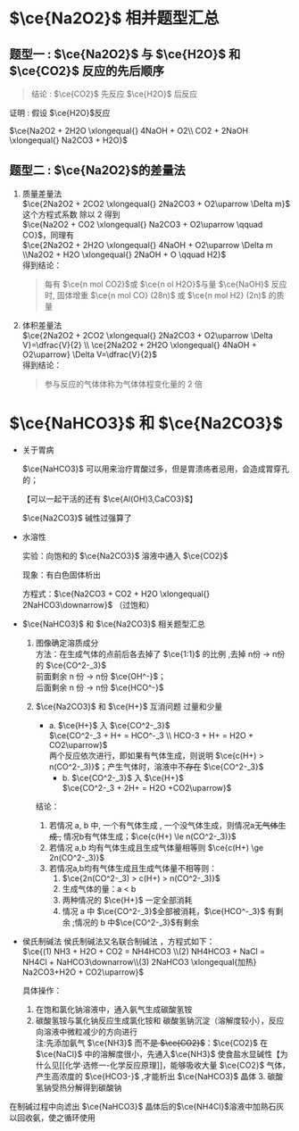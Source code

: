 # $\ce{Na2O2}$ 相并题型汇总

## 题型⼀ : $\ce{Na2O2}$ 与 $\ce{H2O}$ 和 $\ce{CO2}$ 反应的先后顺序

> 结论 : $\ce{CO2}$ 先反应 $\ce{H2O}$ 后反应  

证明 : 假设 $\ce{H2O}$反应

$\ce{Na2O2 + 2H2O \xlongequal{} 4NaOH + O2\\ CO2 + 2NaOH \xlongequal{} Na2CO3 + H2O}$

## 题型⼆ : $\ce{Na2O2}$的差量法

1. 质量差量法  
   $\ce{2Na2O2 + 2CO2 \xlongequal{} 2Na2CO3  + O2\uparrow \Delta m}$  
   这个方程式系数 除以 2 得到  
   $\ce{Na2O2 + CO2 \xlongequal{} Na2CO3  + O2\uparrow \qquad CO}$，同理有  
   $\ce{2Na2O2 + 2H2O \xlongequal{} 4NaOH  + O2\uparrow \Delta m \\Na2O2 + H2O \xlongequal{} 2NaOH  + O \qquad H2}$   
   得到结论：  
   
   > 每有 $\ce{n mol CO2}$或 $\ce{n ol H2O}$与量 $\ce{NaOH}$ 反应时,
   > 固体增重 $\ce{n mol CO} (28n)$ 或 $\ce{n mol H2} (2n)$ 的质量

2. 体积差量法  
      $\ce{2Na2O2 + 2CO2 \xlongequal{} 2Na2CO3  + O2\uparrow \Delta V}=\dfrac{V}{2} \\ \ce{2Na2O2 + 2H2O \xlongequal{} 4NaOH  + O2\uparrow} \Delta V=\dfrac{V}{2}$  
    得到结论：
   
   >   参与反应的⽓体体称为⽓体体程变化量的 2 倍

# $\ce{NaHCO3}$ 和 $\ce{Na2CO3}$

- 关于胃病
  
  $\ce{NaHCO3}$ 可以用来治疗胃酸过多，但是胃溃疡者忌用，会造成胃穿孔的；
  
  【可以一起干活的还有 $\ce{Al(OH)3,CaCO3}$】
  
  $\ce{Na2CO3}$ 碱性过强算了

- 水溶性
  
  实验：向饱和的 $\ce{Na2CO3}$ 溶液中通入 $\ce{CO2}$ 
  
  现象：有白色固体析出
  
  方程式：$\ce{Na2CO3 + CO2 + H2O \xlongequal{} 2NaHCO3\downarrow}$ （过饱和）

- $\ce{NaHCO3}$ 和 $\ce{Na2CO3}$ 相关题型汇总
  
  1. 图像确定溶质成分  
      方法：在⽣成⽓体的点前后各去掉了 $\ce{1:1}$ 的⽐例 ,去掉 n份 →  n份的 $\ce{CO^2-_3}$  
      前面剩余 n 份 $\rightarrow$ n份 $\ce{OH^-}$；  
      后面剩余 n 份 $\rightarrow$ n份 $\ce{HCO^-}$
  
  2. $\ce{Na2CO3}$ 和 $\ce{H+}$ 互消问题 过量和少量 
     
     - a. $\ce{H+}$ 入 $\ce{CO^2-_3}$  
       $\ce{CO^2-_3 + H+ = HCO^-_3 \\ HCO-3 + H+ = H2O + CO2\uparrow}$   
       两个反应依次进行，即如果有气体生成，则说明 $\ce{c(H+) > n(CO^2-_3)}$；产生气体时，溶液中不~~存在~~ $\ce{CO^2-_3}$
       - b.  $\ce{CO^2-_3}$ 入 $\ce{H+}$  
         $\ce{CO^2-_3 + 2H+ = H2O +CO2\uparrow}$  
     
     结论：
     
     1. 若情况 a, b 中, ⼀个有⽓体⽣成 , ⼀个没⽓体生成，则情况a⽆~~⽓体⽣成 ,~~ 情况b有⽓体⽣成；$\ce{c(H+)  \le n(CO^2-_3)}$
     2. 若情况 a,b 均有⽓体⽣成且⽣成⽓体量相等则 $\ce{c(H+) \ge 2n(CO^2-_3)}$
     3. 若情况a,b均有⽓体⽣成且⽣成⽓体量不相等则：
        1. $\ce{2n(CO^2-_3) > c(H+) > n(CO^2-_3)}$
        2. ⽣成⽓体的量：a < b
        3. 两种情况的 $\ce{H+}$ 一定全部消耗
        4. 情况 a 中 $\ce{CO^2-_3}$全部被消耗，$\ce{HCO^-_3}$ 有剩余 ;情况的 b 中$\ce{CO^2-_3}$有剩余

- 侯氏制碱法
  侯氏制碱法又名联合制碱法 ，方程式如下：   
  $\ce{(1) NH3 + H2O + CO2 = NH4HCO3 \\(2) NH4HCO3 + NaCl = NH4Cl + NaHCO3\downarrow\\(3) 2NaHCO3 \xlongequal{加热} Na2CO3+H2O + CO2\uparrow}$
  
  具体操作：
  
  1. 在饱和氯化钠溶液中，通入氨气生成碳酸氢铵
  2. 碳酸氢铵与氯化钠反应生成氯化铵和 碳酸氢钠沉淀（溶解度较小），反应向溶液中微粒减少的方向进行  
     注:先添加氨气 $\ce{NH3}$ 而不~~是 $\ce{CO2}$~~：$\ce{CO2}$ 在 $\ce{NaCl}$ 中的溶解度很小，先通入$\ce{NH3}$  使食盐水显碱性【为什么见[[化学·选修一-化学反应原理]]，能够吸收大量 $\ce{CO2}$ 气体，产生高浓度的 $\ce{HCO3-}$ ,才能析出 $\ce{NaHCO3}$ 晶体
     3. 碳酸氢钠受热分解得到碳酸钠

在制碱过程中向滤出 $\ce{NaHCO3}$ 晶体后的$\ce{NH4Cl}$溶液中加熟石灰以回收氨，使之循环使用